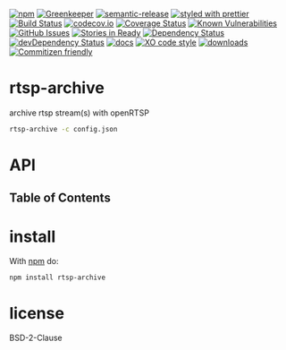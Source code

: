 [![npm](https://img.shields.io/npm/v/rtsp-archive.svg)](https://www.npmjs.com/package/rtsp-archive)
[![Greenkeeper](https://badges.greenkeeper.io/arlac77/rtsp-archive.svg)](https://greenkeeper.io/)
[![semantic-release](https://img.shields.io/badge/%20%20%F0%9F%93%A6%F0%9F%9A%80-semantic--release-e10079.svg)](https://github.com/arlac77/rtsp-archive)
[![styled with prettier](https://img.shields.io/badge/styled_with-prettier-ff69b4.svg)](https://github.com/prettier/prettier)
[![Build Status](https://secure.travis-ci.org/arlac77/rtsp-archive.png)](http://travis-ci.org/arlac77/rtsp-archive)
[![codecov.io](http://codecov.io/github/arlac77/rtsp-archive/coverage.svg?branch=master)](http://codecov.io/github/arlac77/rtsp-archive?branch=master)
[![Coverage Status](https://coveralls.io/repos/arlac77/rtsp-archive/badge.svg)](https://coveralls.io/r/arlac77/rtsp-archive)
[![Known Vulnerabilities](https://snyk.io/test/github/arlac77/rtsp-archive/badge.svg)](https://snyk.io/test/github/arlac77/rtsp-archive)
[![GitHub Issues](https://img.shields.io/github/issues/arlac77/rtsp-archive.svg?style=flat-square)](https://github.com/arlac77/rtsp-archive/issues)
[![Stories in Ready](https://badge.waffle.io/arlac77/rtsp-archive.svg?label=ready&title=Ready)](http://waffle.io/arlac77/rtsp-archive)
[![Dependency Status](https://david-dm.org/arlac77/rtsp-archive.svg)](https://david-dm.org/arlac77/rtsp-archive)
[![devDependency Status](https://david-dm.org/arlac77/rtsp-archive/dev-status.svg)](https://david-dm.org/arlac77/rtsp-archive#info=devDependencies)
[![docs](http://inch-ci.org/github/arlac77/rtsp-archive.svg?branch=master)](http://inch-ci.org/github/arlac77/rtsp-archive)
[![XO code style](https://img.shields.io/badge/code_style-XO-5ed9c7.svg)](https://github.com/sindresorhus/xo)
[![downloads](http://img.shields.io/npm/dm/rtsp-archive.svg?style=flat-square)](https://npmjs.org/package/rtsp-archive)
[![Commitizen friendly](https://img.shields.io/badge/commitizen-friendly-brightgreen.svg)](http://commitizen.github.io/cz-cli/)

# rtsp-archive

archive rtsp stream(s) with openRTSP

```sh
rtsp-archive -c config.json
```

# API

<!-- Generated by documentation.js. Update this documentation by updating the source code. -->

## Table of Contents

# install

With [npm](http://npmjs.org) do:

```shell
npm install rtsp-archive
```

# license

BSD-2-Clause
